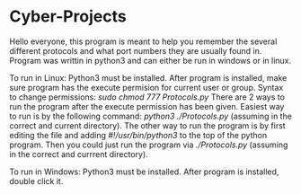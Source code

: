 # Cyber-Projects

Hello everyone, this program is meant to help you remember the several different protocols and what port numbers they are usually found in. Program was writtin in python3 and can either be run in windows or in linux.

To run in Linux:
Python3 must be installed.
After program is installed, make sure program has the execute permision for current user or group. 
Syntax to change permissions: _sudo chmod 777 Protocols.py_
There are 2 ways to run the program after the execute permission has been given.
Easiest way to run is by the following command: _python3 ./Protocols.py_ (assuming in the correct and current directory).
The other way to run the program is by first editing the file and adding _#!/usr/bin/python3_ to the top of the python program. Then you could just run the program via _./Protocols.py_ (assuming in the correct and currrent directory).


To run in Windows:
Python3 must be installed.
After program is installed, double click it.
